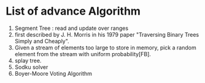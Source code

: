 # List of advance Algorithm

1. Segment Tree : read and update over ranges
2. first described by J. H. Morris in his 1979 paper "Traversing Binary Trees Simply and Cheaply". 
3. Given a stream of elements too large to store in memory, pick a random element from the stream with uniform probability[FB].
4. splay tree.
5. Sodku solver
6. Boyer-Moore Voting Algorithm

